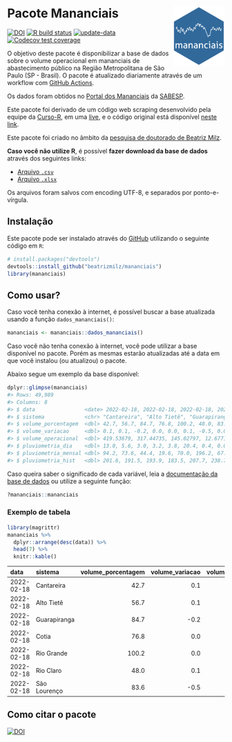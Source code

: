 
<!-- README.md is generated from README.Rmd. Please edit that file -->

# Pacote Mananciais <img src="man/figures/hexlogo.png" align="right" width = "120px"/>

<!-- badges: start -->

[![DOI](https://zenodo.org/badge/DOI/10.5281/zenodo.4733056.svg)](https://doi.org/10.5281/zenodo.4733056)
[![R build
status](https://github.com/beatrizmilz/mananciais/workflows/R-CMD-check/badge.svg)](https://github.com/beatrizmilz/mananciais/actions)
[![update-data](https://github.com/beatrizmilz/mananciais/actions/workflows/2-update_data.yaml/badge.svg)](https://github.com/beatrizmilz/mananciais/actions/workflows/2-update_data.yaml)
[![Codecov test
coverage](https://codecov.io/gh/beatrizmilz/mananciais/branch/master/graph/badge.svg)](https://codecov.io/gh/beatrizmilz/mananciais?branch=master)
<!-- badges: end -->

O objetivo deste pacote é disponibilizar a base de dados sobre o volume
operacional em mananciais de abastecimento público na Região
Metropolitana de São Paulo (SP - Brasil). O pacote é atualizado
diariamente através de um workflow com [GitHub
Actions](https://github.com/beatrizmilz/mananciais/actions).

Os dados foram obtidos no [Portal dos
Mananciais](http://mananciais.sabesp.com.br/Situacao) da
[SABESP](http://site.sabesp.com.br/site/Default.aspx).

Este pacote foi derivado de um código web scraping desenvolvido pela
equipe da [Curso-R](https://www.curso-r.com/), em uma
[live](https://youtu.be/jvZIxrMmOcQ), e o código original está
disponível [neste
link](https://github.com/curso-r/lives/blob/master/drafts/20200730_scraper_sabesp.R).

Este pacote foi criado no âmbito da [pesquisa de doutorado de Beatriz
Milz](https://beatrizmilz.github.io/tese/).

**Caso você não utilize R**, é possível **fazer download da base de
dados** através dos seguintes links:

  - [Arquivo
    `.csv`](https://github.com/beatrizmilz/mananciais/raw/master/inst/extdata/mananciais.csv)
  - [Arquivo
    `.xlsx`](https://github.com/beatrizmilz/mananciais/blob/master/inst/extdata/mananciais.xlsx?raw=true)

Os arquivos foram salvos com encoding UTF-8, e separados por
ponto-e-vírgula.

## Instalação

Este pacote pode ser instalado através do [GitHub](https://github.com/)
utilizando o seguinte código em `R`:

``` r
# install.packages("devtools")
devtools::install_github("beatrizmilz/mananciais")
library(mananciais)
```

## Como usar?

Caso você tenha conexão à internet, é possível buscar a base atualizada
usando a função `dados_mananciais()`:

``` r
mananciais <- mananciais::dados_mananciais() 
```

Caso você não tenha conexão à internet, você pode utilizar a base
disponível no pacote. Porém as mesmas estarão atualizadas até a data em
que você instalou (ou atualizou) o pacote.

Abaixo segue um exemplo da base disponível:

``` r
dplyr::glimpse(mananciais)
#> Rows: 49,989
#> Columns: 8
#> $ data                <date> 2022-02-18, 2022-02-18, 2022-02-18, 2022-02-18, 2…
#> $ sistema             <chr> "Cantareira", "Alto Tietê", "Guarapiranga", "Cotia…
#> $ volume_porcentagem  <dbl> 42.7, 56.7, 84.7, 76.8, 100.2, 48.0, 83.6, 42.6, 5…
#> $ volume_variacao     <dbl> 0.1, 0.1, -0.2, 0.0, 0.0, 0.1, -0.5, 0.0, -0.1, -0…
#> $ volume_operacional  <dbl> 419.53679, 317.44735, 145.02797, 12.67718, 112.373…
#> $ pluviometria_dia    <dbl> 13.0, 5.6, 3.0, 3.2, 3.8, 20.4, 0.4, 0.0, 0.0, 0.2…
#> $ pluviometria_mensal <dbl> 94.2, 73.6, 44.4, 19.6, 70.0, 196.2, 67.6, 81.2, 6…
#> $ pluviometria_hist   <dbl> 201.6, 191.5, 193.9, 183.5, 207.7, 238.7, 233.4, 2…
```

Caso queira saber o significado de cada variável, leia a [documentação
da base de
dados](https://beatrizmilz.github.io/mananciais/reference/mananciais.html)
ou utilize a seguinte função:

``` r
?mananciais::mananciais
```

### Exemplo de tabela

``` r
library(magrittr)
mananciais %>% 
  dplyr::arrange(desc(data)) %>% 
  head(7) %>%
  knitr::kable()
```

| data       | sistema      | volume\_porcentagem | volume\_variacao | volume\_operacional | pluviometria\_dia | pluviometria\_mensal | pluviometria\_hist |
| :--------- | :----------- | ------------------: | ---------------: | ------------------: | ----------------: | -------------------: | -----------------: |
| 2022-02-18 | Cantareira   |                42.7 |              0.1 |           419.53679 |              13.0 |                 94.2 |              201.6 |
| 2022-02-18 | Alto Tietê   |                56.7 |              0.1 |           317.44735 |               5.6 |                 73.6 |              191.5 |
| 2022-02-18 | Guarapiranga |                84.7 |            \-0.2 |           145.02797 |               3.0 |                 44.4 |              193.9 |
| 2022-02-18 | Cotia        |                76.8 |              0.0 |            12.67718 |               3.2 |                 19.6 |              183.5 |
| 2022-02-18 | Rio Grande   |               100.2 |              0.0 |           112.37321 |               3.8 |                 70.0 |              207.7 |
| 2022-02-18 | Rio Claro    |                48.0 |              0.1 |             6.55952 |              20.4 |                196.2 |              238.7 |
| 2022-02-18 | São Lourenço |                83.6 |            \-0.5 |            74.26379 |               0.4 |                 67.6 |              233.4 |

## Como citar o pacote

[![DOI](https://zenodo.org/badge/DOI/10.5281/zenodo.4733056.svg)](https://doi.org/10.5281/zenodo.4733056)
